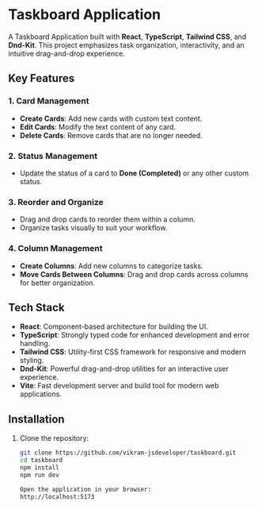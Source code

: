 # Taskboard Application

A Taskboard Application built with **React**, **TypeScript**, **Tailwind CSS**, and **Dnd-Kit**. This project emphasizes task organization, interactivity, and an intuitive drag-and-drop experience.

## Key Features

### 1. Card Management

- **Create Cards**: Add new cards with custom text content.
- **Edit Cards**: Modify the text content of any card.
- **Delete Cards**: Remove cards that are no longer needed.

### 2. Status Management

- Update the status of a card to **Done (Completed)** or any other custom status.

### 3. Reorder and Organize

- Drag and drop cards to reorder them within a column.
- Organize tasks visually to suit your workflow.

### 4. Column Management

- **Create Columns**: Add new columns to categorize tasks.
- **Move Cards Between Columns**: Drag and drop cards across columns for better organization.

## Tech Stack

- **React**: Component-based architecture for building the UI.
- **TypeScript**: Strongly typed code for enhanced development and error handling.
- **Tailwind CSS**: Utility-first CSS framework for responsive and modern styling.
- **Dnd-Kit**: Powerful drag-and-drop utilities for an interactive user experience.
- **Vite**: Fast development server and build tool for modern web applications.

## Installation

1. Clone the repository:

   ```bash
   git clone https://github.com/vikram-jsdeveloper/taskboard.git
   cd taskboard
   npm install
   npm run dev

   Open the application in your browser:
   http://localhost:5173
   ```
